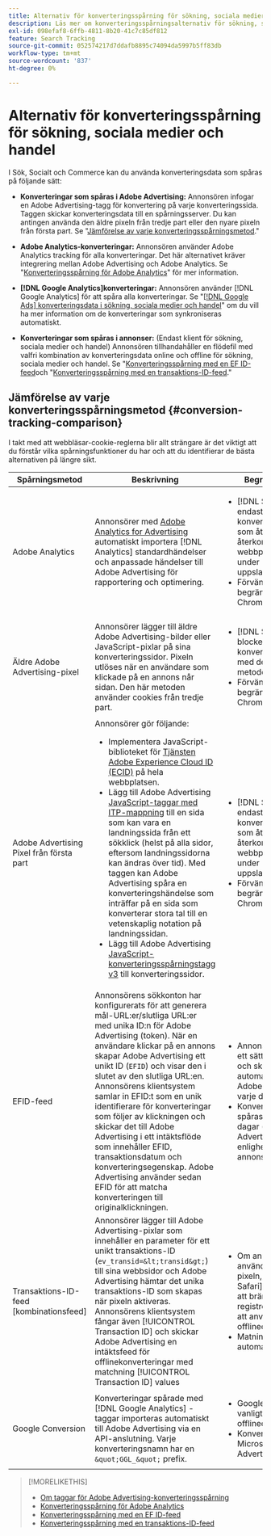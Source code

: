 ```yaml
---
title: Alternativ för konverteringsspårning för sökning, sociala medier och handel
description: Läs mer om konverteringsspårningsalternativ för sökning, sociala medier och handel.
exl-id: 098efaf8-6ffb-4811-8b20-41c7c85df812
feature: Search Tracking
source-git-commit: 052574217d7ddafb8895c74094da5997b5ff83db
workflow-type: tm+mt
source-wordcount: '837'
ht-degree: 0%

---
```


# Alternativ för konverteringsspårning för sökning, sociala medier och handel

I Sök, Socialt och Commerce kan du använda konverteringsdata som spåras på följande sätt:

* **Konverteringar som spåras i Adobe Advertising:** Annonsören infogar en Adobe Advertising-tagg för konvertering på varje konverteringssida. Taggen skickar konverteringsdata till en spårningsserver. Du kan antingen använda den äldre pixeln från tredje part eller den nyare pixeln från första part. Se &quot;[Jämförelse av varje konverteringsspårningsmetod](#conversion-tracking-comparison).&quot;

* **Adobe Analytics-konverteringar:** Annonsören använder Adobe Analytics tracking för alla konverteringar. Det här alternativet kräver integrering mellan Adobe Advertising och Adobe Analytics. Se &quot;[Konverteringsspårning för Adobe Analytics](conversion-tracking-analytics.md)&quot; för mer information.

* **[!DNL Google Analytics]konverteringar:** Annonsören använder [!DNL Google Analytics] för att spåra alla konverteringar. Se &quot;[[!DNL Google Ads] konverteringsdata i sökning, sociala medier och handel](/help/search-social-commerce/campaign-management/introduction/google-conversion-data.md)&quot; om du vill ha mer information om de konverteringar som synkroniseras automatiskt.

* **Konverteringar som spåras i annonser:** (Endast klient för sökning, sociala medier och handel) Annonsören tillhandahåller en flödefil med valfri kombination av konverteringsdata online och offline för sökning, sociala medier och handel. Se &quot;[Konverteringsspårning med en EF ID-feed](feed-efid.md)och &quot;[Konverteringsspårning med en transaktions-ID-feed](feed-transaction-id.md).&quot;

## Jämförelse av varje konverteringsspårningsmetod {#conversion-tracking-comparison}

I takt med att webbläsar-cookie-reglerna blir allt strängare är det viktigt att du förstår vilka spårningsfunktioner du har och att du identifierar de bästa alternativen på längre sikt.

| Spårningsmetod | Beskrivning | Begränsningar | Fördelar | Rekommenderas? |
|----|----|----|----|----|
| Adobe Analytics | Annonsörer med [Adobe Analytics for Advertising](https://experienceleague.adobe.com/docs/advertising/integrations/analytics/overview.html) automatiskt importera [!DNL Analytics] standardhändelser och anpassade händelser till Adobe Advertising för rapportering och optimering. | <ul><li>[!DNL Safari] tillåter endast sju dagars konverteringssökning, som återställs vid återkommande webbplatsbesök under uppslagsfönstret.</li><li> Förvänta dig liknande begränsningar i [!DNL Chrome] 2024.</li></ul> | <ul><li>Smidig integrering med [!DNL Analytics]</li> <li>Se betalda sökdata i [!DNL Analytics] Analysis Workspace</li><li>Fördelar utöver betald sökning</li></ul> | Ja |
| Äldre Adobe Advertising-pixel | Annonsörer lägger till äldre Adobe Advertising-bilder eller JavaScript-pixlar på sina konverteringssidor. Pixeln utlöses när en användare som klickade på en annons når sidan. Den här metoden använder cookies från tredje part. | <ul><li>[!DNL Safari] blockerar all konverteringsspårning med den här metoden.</li><li>Förvänta dig liknande begränsningar i [!DNL Chrome] 2024.</li></ul> | Pixeln är redan implementerad. Du måste dock fortfarande [implementera ytterligare ITP-mappningstagg](itp-conversion-mapping-tag.md).<br><br>Rekommendation: Växla till pixeln från första part. | Nej |
| Adobe Advertising Pixel från första part | Annonsörer gör följande: <ul><li>Implementera JavaScript-biblioteket för [Tjänsten Adobe Experience Cloud ID (ECID)](https://experienceleague.adobe.com/docs/id-service/using/intro/overview.html) på hela webbplatsen.</li><li>Lägg till Adobe Advertising [JavaScript-taggar med ITP-mappning](itp-conversion-mapping-tag.md) till en sida som kan vara en landningssida från ett sökklick (helst på alla sidor, eftersom landningssidorna kan ändras över tid). Med taggen kan Adobe Advertising spåra en konverteringshändelse som inträffar på en sida som konverterar stora tal till en vetenskaplig notation på landningssidan.</li><li>Lägg till Adobe Advertising [JavaScript-konverteringsspårningstagg v3](format-conversion-tag-jsv3.md) till konverteringssidor.</li></ul> | <ul><li>[!DNL Safari] tillåter endast sju dagars konverteringssökning, som återställs vid återkommande webbplatsbesök under uppslagsfönstret.</li><li>Förvänta dig liknande begränsningar i [!DNL Chrome] 2022.</li></ul> | [!DNL Safari] spårar konverteringar under sjudagars uppslag. Eftersom uppslaget återställs vid återkommande webbplatsbesök under uppslagsfönstret, påverkar inte begränsningen alla [!DNL Safari] -användare. | Nej |
| EFID-feed | Annonsörens sökkonton har konfigurerats för att generera mål-URL:er/slutliga URL:er med unika ID:n för Adobe Advertising (token). När en användare klickar på en annons skapar Adobe Advertising ett unikt ID (`EFID`) och visar den i slutet av den slutliga URL:en. Annonsörens klientsystem samlar in EFID:t som en unik identifierare för konverteringar som följer av klickningen och skickar det till Adobe Advertising i ett intäktsflöde som innehåller EFID, transaktionsdatum och konverteringsegenskap. Adobe Advertising använder sedan EFID för att matcha konverteringen till originalklickningen. | <ul><li>Annonsören måste ha ett sätt att hämta EFID och skicka automatiska flöden till Adobe Advertising varje dag.</li><li>Konverteringar kan spåras i upp till 180 dagar (per Adobe Advertising) eller i enlighet med annonsörens system.</li></ul> | <ul><li>Den här metoden använder konverteringsdata från första part, så den påverkas inte av cookie-begränsningar från tredje part.</li><li>Konverteringar online och offline kan skickas i en enda feed.</li><li>Inga kodändringar eller taggar krävs för platsen.</li></ul> | Ja |
| Transaktions-ID-feed [kombinationsfeed] | Annonsörer lägger till Adobe Advertising-pixlar som innehåller en parameter för ett unikt transaktions-ID (`ev_transid=&lt;transid&gt;`) till sina webbsidor och Adobe Advertising hämtar det unika transaktions-ID som skapas när pixeln aktiveras. Annonsörens klientsystem fångar även [!UICONTROL Transaction ID] och skickar Adobe Advertising en intäktsfeed för offlinekonverteringar med matchning [!UICONTROL Transaction ID] values | <ul><li>Om annonsören använder den äldre pixeln, som [!DNL Safari] blockerar från att brännas, så registreras inte ID:t för att användas för offlinedata.</li><li>Matningen är inte automatiserad.</li></ul> | <ul><li>Om du implementerar pixeln från första part ska du [!UICONTROL Transaction ID] hämtas in [!DNL Safari].</li><li>Tillhandahåller spårning av konverteringshändelser offline/godkänt.</li></ul> | Nej |
| Google Conversion | Konverteringar spårade med [!DNL Google Analytics] -taggar importeras automatiskt till Adobe Advertising via en API-anslutning. Varje konverteringsnamn har en `&quot;GGL_&quot;` prefix. | <ul><li>Google spårar vanligtvis inte offlinedata.</li><li>Konverteringar med Microsoft® Advertising ingår inte.</li></ul> | Google använder maskininlärning för att extrapolera &quot;[modellerade konverteringar](https://support.google.com/google-ads/answer/10081327).&quot; | Nej |

<table style="table-layout:auto">

<!--
| Microsoft Advertising Conversions | Conversions tracked with Microsoft Advertising universal event tags (UET) are automatically imported to Adobe Advertising via an API connection. Each conversion name has a &quot;???&quot; prefix. | Microsoft Advertising typically doesn't track offline data. Google conversions aren't included. | ?? | No |
-->

>[!MORELIKETHIS]
>
>* [Om taggar för Adobe Advertising-konverteringsspårning](/help/search-social-commerce/tracking/conversion-tracking-advertising.md)
>* [Konverteringsspårning för Adobe Analytics](/help/search-social-commerce/tracking/conversion-tracking-analytics.md)
>* [Konverteringsspårning med en EF ID-feed](/help/search-social-commerce/tracking/feed-efid.md)
>* [Konverteringsspårning med en transaktions-ID-feed](/help/search-social-commerce/tracking/feed-transaction-id.md)
